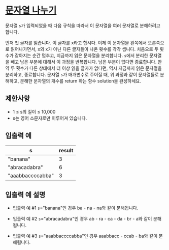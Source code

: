 # [문자열 나누기](https://school.programmers.co.kr/learn/courses/30/lessons/140108)

문자열 `s`가 입력되었을 때 다음 규칙을 따라서 이 문자열을 여러 문자열로 분해하려고 합니다.

먼저 첫 글자를 읽습니다. 이 글자를 x라고 합시다.
이제 이 문자열을 왼쪽에서 오른쪽으로 읽어나가면서, x와 x가 아닌 다른 글자들이 나온 횟수를 각각 셉니다. 처음으로 두 횟수가 같아지는 순간 멈추고, 지금까지 읽은 문자열을 분리합니다.
`s`에서 분리한 문자열을 빼고 남은 부분에 대해서 이 과정을 반복합니다. 남은 부분이 없다면 종료합니다.
만약 두 횟수가 다른 상태에서 더 이상 읽을 글자가 없다면, 역시 지금까지 읽은 문자열을 분리하고, 종료합니다.
문자열 `s`가 매개변수로 주어질 때, 위 과정과 같이 문자열들로 분해하고, 분해한 문자열의 개수를 return 하는 함수 solution을 완성하세요.

## 제한사항

- 1 ≤ s의 길이 ≤ 10,000
- s는 영어 소문자로만 이루어져 있습니다.

## 입출력 예

| s                | result |
| ---------------- | ------ |
| "banana"         | 3      |
| "abracadabra"    | 6      |
| "aaabbaccccabba" | 3      |

## 입출력 예 설명

- 입출력 예 #1
  `s`="banana"인 경우 ba - na - na와 같이 분해됩니다.

- 입출력 예 #2
  `s`="abracadabra"인 경우 ab - ra - ca - da - br - a와 같이 분해됩니다.

- 입출력 예 #3
  `s`="aaabbaccccabba"인 경우 aaabbacc - ccab - ba와 같이 분해됩니다.
